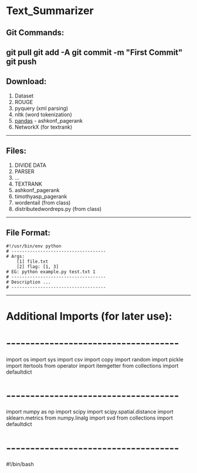 # Text_Summarizer

Git Commands:
--------------
git pull
git add -A
git commit -m "First Commit"
git push
--------------

Download:
--------------
1. Dataset
2. ROUGE
3. pyquery (xml parsing)
4. nltk (word tokenization)
5. [pandas](http://pandas.pydata.org/) - ashkonf_pagerank
6. NetworkX (for textrank)
--------------

Files:
--------------
1. DIVIDE DATA
2. PARSER
3. ...
4. TEXTRANK
5. ashkonf_pagerank
6. timothyasp_pagerank
1. wordentail (from class)
2. distributedwordreps.py (from class)
--------------

File Format:
-------------
    #!/usr/bin/env python
    # ------------------------------------
    # Args:
        [1] file.txt
        [2] flag: [1, 3]
    # EG: python example.py test.txt 1
    # ------------------------------------
    # Description ...
    # ------------------------------------
-------------

# Additional Imports (for later use):
# ------------------------------------
import os
import sys
import csv
import copy
import random
import pickle
import itertools
from operator import itemgetter
from collections import defaultdict
# ------------------------------------
import numpy as np
import scipy
import scipy.spatial.distance
import sklearn.metrics
from numpy.linalg import svd
from collections import defaultdict
# ------------------------------------
#!/bin/bash



